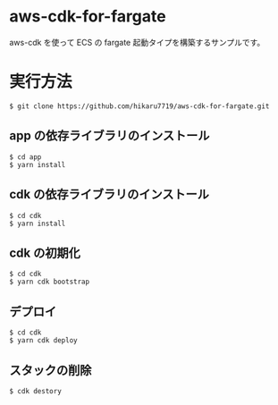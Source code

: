 # aws-cdk-for-fargate

aws-cdk を使って ECS の fargate 起動タイプを構築するサンプルです。

# 実行方法

```
$ git clone https://github.com/hikaru7719/aws-cdk-for-fargate.git
```

## app の依存ライブラリのインストール

```
$ cd app
$ yarn install
```

## cdk の依存ライブラリのインストール

```
$ cd cdk
$ yarn install
```

## cdk の初期化

```
$ cd cdk
$ yarn cdk bootstrap
```

## デプロイ

```
$ cd cdk
$ yarn cdk deploy
```

## スタックの削除

```
$ cdk destory
```
